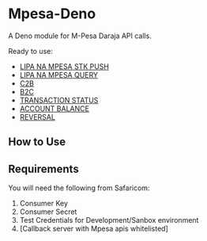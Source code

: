 # Mpesa-Deno


A Deno module for M-Pesa Daraja API calls.

Ready to use:
- [LIPA NA MPESA STK PUSH](#lipa-na-mpesa-online)
- [LIPA NA MPESA QUERY](#lipa-na-mpesa-online-query)
- [C2B](#c2b)
- [B2C](#business-to-customer-b2c)
- [TRANSACTION STATUS](#transaction-status)
- [ACCOUNT BALANCE](#account-balance)
- [REVERSAL](#reversal)

## How to Use
## Requirements
You will need the following from Safaricom:
1.  Consumer Key
2.  Consumer Secret
3.  Test Credentials for Development/Sanbox environment
4.  [Callback server with Mpesa apis whitelisted]

